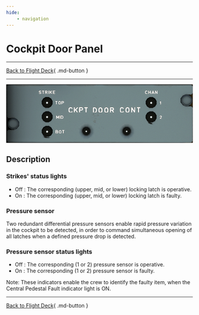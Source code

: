 ```yaml
---
hide:
    - navigation
---
```


# Cockpit Door Panel

---

[Back to Flight Deck](../index.md){ .md-button }

---


![Cockpit Door Panel](../../../assets/a32nx-briefing/overhead-aft-panel/Cockpit-Door-Cont.png "Cockpit Door Panel")

## Description

### Strikes' status lights

- Off : The corresponding (upper, mid, or lower) locking latch is operative.
- On : The corresponding (upper, mid, or lower) locking latch is faulty.

###  Pressure sensor

Two redundant differential pressure sensors enable rapid pressure variation in the cockpit to be detected, in order to command simultaneous opening of all latches when a defined pressure
drop is detected.

### Pressure sensor status lights

- Off : The corresponding (1 or 2) pressure sensor is operative.
- On : The corresponding (1 or 2) pressure sensor is faulty.

Note: These indicators enable the crew to identify the faulty item, when the Central Pedestal Fault indicator light is ON.

---

[Back to Flight Deck](../index.md){ .md-button }

